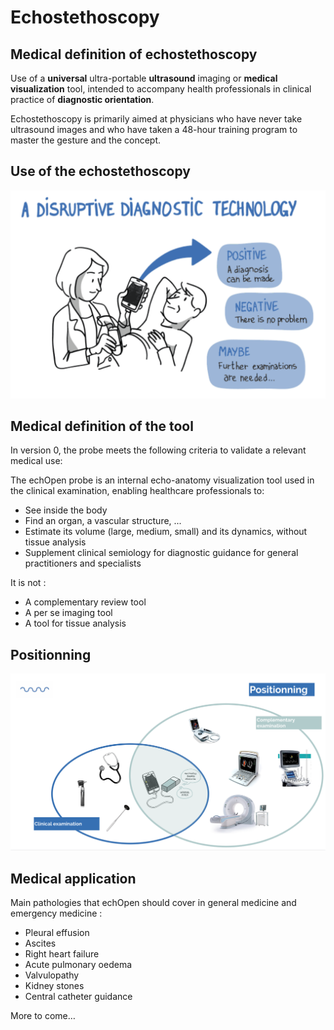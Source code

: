 # Echostethoscopy

## Medical definition of echostethoscopy
Use of a **universal** ultra-portable **ultrasound** imaging or **medical visualization** tool, intended to accompany health professionals in clinical practice of **diagnostic orientation**.

Echostethoscopy is primarily aimed at physicians who have never take ultrasound images and who have taken a 48-hour training program to master the gesture and the concept.

## Use of the echostethoscopy
![Use of the echostethoscope](images/disruptive_diagnostic_tool.jpg)

## Medical definition of the tool
In version 0, the probe meets the following criteria to validate a relevant medical use:

The echOpen probe is an internal echo-anatomy visualization tool used in the clinical examination, enabling healthcare professionals to:

- See inside the body
- Find an organ, a vascular structure, ...
- Estimate its volume (large, medium, small) and its dynamics, without tissue analysis
- Supplement clinical semiology for diagnostic guidance for general practitioners and specialists

It is not :

- A complementary review tool
- A per se imaging tool
- A tool for tissue analysis

## Positionning 
![](images/echopen_positionning.jpg)

## Medical application
Main pathologies that echOpen should cover in general medicine and emergency medicine : 
- Pleural effusion
- Ascites
- Right heart failure 
- Acute pulmonary oedema
- Valvulopathy
- Kidney stones
- Central catheter guidance 

More to come… 